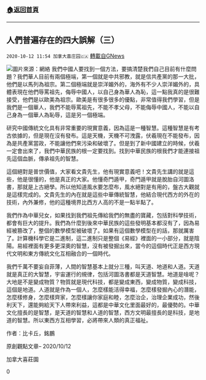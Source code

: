 ###  [:house:返回首頁](https://github.com/ourhimalayas/txt)
---

## 人們普遍存在的四大誤解（三）
`2020-10-12 11:54 加拿大喜庄园🇨🇦` [轉載自GNews](https://gnews.org/zh-hant/418437/)

![]()![](https://s3.amazonaws.com/gnews-media-offload/wp-content/uploads/2020/10/11175847/WENGUI_7.png)圖片來源：網絡
我們中國人要找到一個方法，要搞清楚我們自己目前有什麼問題？我們華人目前有兩個極端，第一個就是中共邪教，就是信共產黨的那一大批，他們是以馬列為祖宗。第二個極端就是崇洋媚外的，海外有不少人崇洋媚外的，具體表現在他們辱罵祖先，侮辱中國人，以自己身為華人為恥，這一點我真的是很難接受，他們是以歐美為祖宗。歐美是有很多很多的優點，非常值得我們學習，但是我們是一個華人，我們不能辱罵祖先，不能不孝父母，不能侮辱中國人，不能以自己身為一個華人為恥辱，這是另一個極端。

研究中國傳統文化具有非常重要的現實意義，因為這是一種智慧。這種智慧是有考古依據的，但是現在沒有發布。這是天機，天機不可洩露，伏羲現在不能發布，因為是共產黨當政，不能讓他們來污染和破壞了。但是到了新中國建立的時候，伏羲一定會出來了，我們中華民族的根一定要找到。找到中華民族的根我們才能連接祖先這個血脈，傳承祖先的智慧。

這個絕對是普世價值，大家看文貴先生，他有現實意義吧！文貴先生講的就是這些，他是很懂的，他是真正的大家。他懂奇門遁甲，奇門遁甲就是脫胎自河圖洛書，那就是上古絕學。所以他知道風水要怎麼布，風水絕對是有用的，盤古大觀就是這樣完成的。文貴先生的內在就是這些中華傳統智慧，他結合現代西方的外在的技術，內外兼修，他的這種境界比西方人高的不是一點半點了。

我們作為中華兒女，如果找到我們祖先傳給我們的無盡的寶藏，包括對科學技術，都會有巨大的提升。我們為什麼到後來中華民族的這些發明基本都沒有了，因為易經被篡改了，整個的數學模型被破壞了。如果有這個數學模型在的話，那就厲害了。計算機科學它是二進制，這二進制只是整個《易經》裡面的一小部分，就是陰陽。易經裡面有更多更深奧的智慧，沒有被發掘出來，當今的這個時代正是西方現代文明和東方傳統文化互相融合的一個時代。

我們千萬不要妄自菲薄，人間的智慧基本上就分三種，叫天道、地道和人道。天道就是真正的大智慧，宇宙運行的規律，包括河圖洛書都是天道智慧。地道是啥呢？大地是不是變成物質？物質就是現代科技，都是變成東西，變成物質，變成科技，這個是地道。人道就是作為一個人，怎麼樣能活得幸福，怎麼樣發掘內心的潛能，怎麼樣修身，怎麼樣齊家，怎麼樣讓你家庭和睦，怎麼治企，治理企業成功，然後利天下，還能夠給天下人帶來利益，這都是中華文化里面最好的，最優勢的。中華文化擅長的是智慧，是天道的智慧和人道的智慧，西方文明最擅長的是科技，是地道的智慧。所以東西方互相學習，必將帶來人類的真正福祉。

作者：比卡丘，銘鵬

原創觀點文章– 2020/10/12

加拿大喜莊園

0
